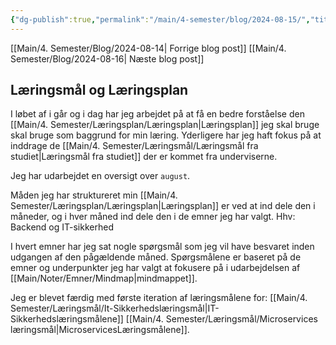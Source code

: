 ```yaml
---
{"dg-publish":true,"permalink":"/main/4-semester/blog/2024-08-15/","title":"Tors d. 15. Aug","created":"2024-08-16T08:26:26.197+02:00"}
---
```



[[Main/4. Semester/Blog/2024-08-14\| Forrige blog post]]
[[Main/4. Semester/Blog/2024-08-16\| Næste blog post]]

## Læringsmål og Læringsplan

I løbet af i går og i dag har jeg arbejdet på at få en bedre forståelse den
[[Main/4. Semester/Læringsplan/Læringsplan\|Læringsplan]] jeg skal bruge skal bruge som baggrund for min læring.
Yderligere har jeg haft fokus på at inddrage de [[Main/4. Semester/Læringsmål/Læringsmål fra studiet\|Læringsmål fra studiet]] der er kommet fra
underviserne.

Jeg har udarbejdet en oversigt over `august`.

Måden jeg har struktureret min [[Main/4. Semester/Læringsplan/Læringsplan\|Læringsplan]] er ved at ind dele
den i måneder, og i hver måned ind dele den i de emner jeg har valgt.
Hhv:  Backend og IT-sikkerhed

I hvert emner har jeg sat nogle spørgsmål som jeg vil have besvaret inden
udgangen af den pågældende måned.
Spørgsmålene er baseret på de emner og underpunkter jeg har valgt at fokusere
på i udarbejdelsen af [[Main/Noter/Emner/Mindmap\|mindmappet]].

Jeg er blevet færdig med første iteration af læringsmålene for:
[[Main/4. Semester/Læringsmål/It-Sikkerhedslæringsmål\|IT-Sikkerhedslæringsmålene]]
[[Main/4. Semester/Læringsmål/Microservices læringsmål\|MicroservicesLæringsmålene]].
